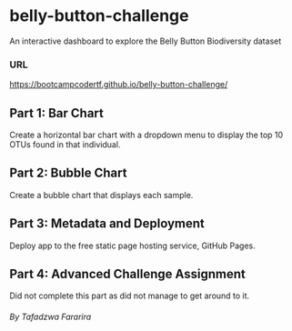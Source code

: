 # belly-button-challenge
An interactive dashboard to explore the Belly Button Biodiversity dataset
### URL
https://bootcampcodertf.github.io/belly-button-challenge/

## Part 1: Bar Chart
Create a horizontal bar chart with a dropdown menu to display the top 10 OTUs found in that individual.

## Part 2: Bubble Chart
Create a bubble chart that displays each sample.

## Part 3: Metadata and Deployment
Deploy app to the free static page hosting service, GitHub Pages.

## Part 4: Advanced Challenge Assignment
Did not complete this part as did not manage to get around to it.


###### By Tafadzwa Fararira
